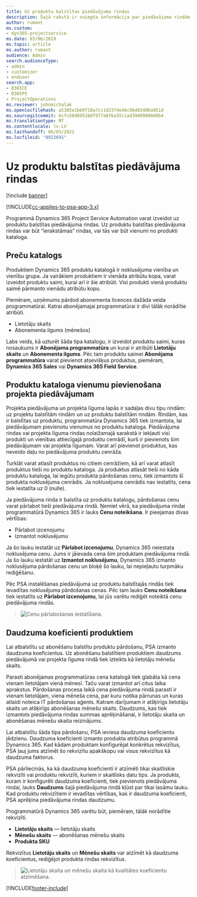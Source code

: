 ```yaml
---
title: Uz produktu balstītas piedāvājuma rindas
description: Šajā rakstā ir sniegta informācija par piedāvājuma rindām, kuras ir balstītas uz produktu.
author: rumant
ms.custom:
- dyn365-projectservice
ms.date: 03/06/2019
ms.topic: article
ms.author: rumant
audience: Admin
search.audienceType:
- admin
- customizer
- enduser
search.app:
- D365CE
- D365PS
- ProjectOperations
ms.reviewer: johnmichalak
ms.openlocfilehash: a5385e1bb0f18a7cc1d23f4e46c86d8340ba951d
ms.sourcegitcommit: 6cfc50d89528df977a8f6a55c1ad39d99800d9b4
ms.translationtype: MT
ms.contentlocale: lv-LV
ms.lasthandoff: 06/03/2022
ms.locfileid: "8922691"
---
```

# <a name="product-based-quote-lines"></a>Uz produktu balstītas piedāvājuma rindas

[!include [banner](../includes/psa-now-project-operations.md)]

[!INCLUDE[cc-applies-to-psa-app-3.x](../includes/cc-applies-to-psa-app-3x.md)]


Programmā Dynamics 365 Project Service Automation varat izveidot uz produktu balstītas piedāvājuma rindas. Uz produktu balstītas piedāvājuma rindas var būt “ierakstāmas” rindas, vai tās var būt vienumi no produkti kataloga.

## <a name="product-catalog"></a>Preču katalogs

Produktiem Dynamics 365 produktu katalogā ir noklusējuma vienība un vienību grupa. Ja vairākiem produktiem ir vienāda atribūtu kopa, varat izveidot produktu saimi, kurai arī ir šie atribūti. Visi produkti vienā produktu saimē pārmanto vienādu atribūtu kopu.

Piemēram, uzņēmums pārdod abonementa licences dažāda veida programmatūrai. Katrai abonējamajai programmatūrai ir divi tālāk norādītie atribūti.

- Lietotāju skaits 
- Abonementa ilgums (mēnešos)

Labs veids, kā uzturēt šāda tipa katalogu, ir izveidot produktu saimi, kuras nosaukums ir **Abonējama programmatūra** un kurai ir atribūti **Lietotāju skaits** un **Abonementa ilgums**. Pēc tam produktu saimei **Abonējama programmatūra** varat pievienot atsevišķus produktus, piemēram, **Dynamics 365 Sales** vai **Dynamics 365 Field Service**.

## <a name="adding-product-catalog-items-to-a-project-quote"></a>Produktu kataloga vienumu pievienošana projekta piedāvājumam

Projekta piedāvājuma un projekta līguma lapās ir sadaļas divu tipu rindām: uz projektu balstītām rindām un uz produktu balstītām rindām. Rindām, kas ir balstītas uz produktu, programmatūra Dynamics 365 tiek izmantota, lai piedāvājumam pievienotu vienumus no produktu kataloga. Piedāvājuma rindas vai projekta līguma rindas nolaižamajā sarakstā ir iekļauti visi produkti un vienības attiecīgajā produktu cenrādī, kurš ir pievienots šim piedāvājumam vai projekta līgumam. Varat arī pievienot produktus, kas neveido daļu no piedāvājuma produktu cenrāža.

Turklāt varat atlasīt produktus no citiem cenrāžiem, kā arī varat atlasīt produktus tieši no produktu kataloga. Ja produktus atlasāt tieši no kāda produktu kataloga, lai iegūtu produkta pārdošanas cenu, tiek izmantots šī produkta noklusējuma cenrādis. Ja noklusējuma cenrādis nav iestatīts, cena tiek iestatīta uz 0 (nulle).

Ja piedāvājuma rinda ir balstīta uz produktu katalogu, pārdošanas cenu varat pārlabot tieši piedāvājuma rindā. Ņemiet vērā, ka piedāvājuma rindai programmatūrā Dynamics 365 ir lauks **Cenu noteikšana**. Ir pieejamas divas vērtības:

- Pārlabot izcenojumu  
- Izmantot noklusējumu

Ja šo lauku iestatāt uz **Pārlabot izcenojumu**, Dynamics 365 neiestata noklusējuma cenu. Jums ir jāievada cena šim produktam piedāvājuma rindā. Ja šo lauku iestatāt uz **Izmantot noklusējumu**, Dynamics 365 izmanto noklusējuma pārdošanas cenu un bloķē šo lauku, lai nepieļautu turpmāku rediģēšanu.

Pēc PSA instalēšanas piedāvājuma uz produktu balstītajās rindās tiek ievadītas noklusējuma pārdošanas cenas. Pēc tam lauks **Cenu noteikšana** tiek iestatīts uz **Pārlabot izcenojumu**, lai jūs varētu rediģēt noteiktā cenu piedāvājuma rindās.

> ![Cenu pārlabošanas iestatīšana.](media/basic-guide-10.png)
 
## <a name="quantity-factors-for-products"></a>Daudzuma koeficienti produktiem

Lai atbalstītu uz abonēšanu balstītu produktu pārdošanu, PSA izmanto daudzuma koeficientus. Uz abonēšanu balstītiem produktiem daudzums piedāvājumā vai projekta līguma rindā tiek izteikts kā lietotāju mēnešu skaits.

Parasti abonējamas programmatūras cena katalogā tiek glabāta kā cena vienam lietotājam vienā mēnesī. Taču varat izmantot arī citus laika aprakstus. Pārdošanas procesa laikā cena piedāvājuma rindā parasti ir vienam lietotājam, viena mēneša cena, par kuru notika pārrunas un kuras atlaidi noteica IT pārdošanas aģents. Katram darījumam ir atšķirīgs lietotāju skaits un atšķirīgs abonēšanas mēnešu skaits. Daudzums, kas tiek izmantots piedāvājuma rindas summas aprēķināšanai, ir lietotāju skaita un abonēšanas mēnešu skaita reizinājums.

Lai atbalstītu šāda tipa pārdošanu, PSA ieviesa daudzuma koeficientu jēdzienu. Daudzuma koeficienti izmanto produkta atribūtus programmā Dynamics 365. Kad kādam produktam konfigurējat konkrētus rekvizītus, PSA ļauj jums atzīmēt šo rekvizītu apakškopu vai visus rekvizītus kā daudzuma faktorus.

PSA pārliecinās, ka kā daudzuma koeficienti ir atzīmēti tikai skaitliskie rekvizīti vai produktu rekvizīti, kuriem ir skaitlisks datu tips. Ja produkts, kuram ir konfigurēti daudzuma koeficienti, tiek pievienots piedāvājuma rindai, lauks **Daudzums** šajā piedāvājuma rindā kļūst par tikai lasāmu lauku. Kad produktu rekvizītiem ir ievadītas vērtības, kas ir daudzuma koeficienti, PSA aprēķina piedāvājuma rindas daudzumu.

Programmatūrā Dynamics 365 varētu būt, piemēram, tālāk norādītie rekvizīti. 

- **Lietotāju skaits** — lietotāju skaits 
- **Mēnešu skaits** — abonēšanas mēnešu skaits
- **Produkta SKU** 

Rekvizītus **Lietotāju skaits** un **Mēnešu skaits** var atzīmēt kā daudzuma koeficientus, rediģējot produkta rindas rekvizītus. 

> ![Lietotāju skaita un mēnešu skaita kā kvalitātes koeficientu atzīmēšana.](media/basic-guide-11.png)
 


[!INCLUDE[footer-include](../includes/footer-banner.md)]
